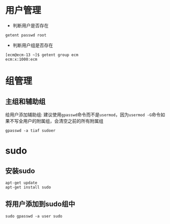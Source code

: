 # 用户管理

+ 判断用户是否存在
``` shell
getent passwd root
```
+ 判断用户组是否存在
``` shell
[ecm@ecm-13 ~]$ getent group ecm
ecm:x:1000:ecm

```

# 组管理

## 主组和辅助组

给用户添加辅助组: 
	建议使用`gpasswd`命令而不是`usermod`，因为`usermod -G`命令如果不写全用户的附属组，会清空之前的所有附属组

```shell
gpasswd -a tiaf sudoer
```


# sudo
## 安装sudo

```shell
apt-get update
apt-get install sudo
```

## 将用户添加到sudo组中
```shell
sudo gpasswd -a user sudo
```

